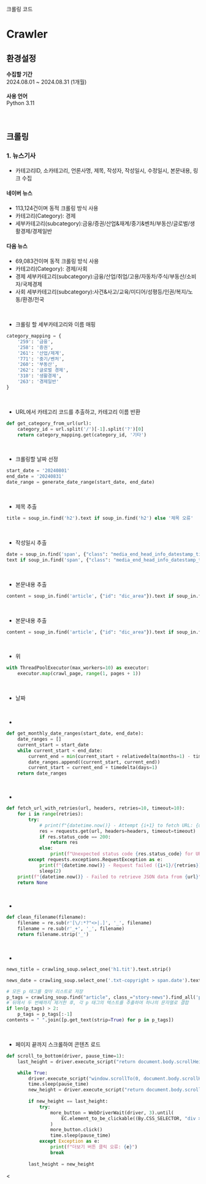 크롤링 코드
# Crawler

## 환경설정
<aside>
<b>수집할 기간</b>
<br/>
2024.08.01 ~ 2024.08.31 (1개월)
</aside>
<br/>
<aside>
<b>사용 언어</b>
<br/>
Python 3.11
</aside>

<br/>
<br/>

## 크롤링

### 1. 뉴스기사
- 카테고리ID, 소카테고리, 언론사명, 제목, 작성자, 작성일시, 수정일시, 본문내용, 링크 수집
#### 네이버 뉴스
- 113,124건이며 동적 크롤링 방식 사용
- 카테고리(Category): 경제
- 세부카테고리(subcategory):금융/증권/산업&재계/중기&벤처/부동산/글로벌/생활경제/경제일반
#### 다음 뉴스
- 69,083건이며 동적 크롤링 방식 사용
- 카테고리(Category): 경제/사회
- 경제 세부카테고리(subcategory):금융/산업/취업/고용/자동차/주식/부동산/소비자/국제경제
- 사회 세부카테고리(subcategory):사건&사고/교육/미디어/성평등/인권/복지/노동/환경/전국
<br/>

- 크롤링 할 세부카테고리와 이름 매핑
```python
category_mapping = {
    '259': '금융',
    '258': '증권',
    '261': '산업/제계',
    '771': '중기/벤처',
    '260': '부동산',
    '262': '글로벌 경제',
    '310': '생활경제',
    '263': '경제일반'
}
```
<br/>

- URL에서 카테고리 코드를 추출하고, 카테고리 이름 반환
```python
def get_category_from_url(url):
    category_id = url.split('/')[-1].split('?')[0]  
    return category_mapping.get(category_id, '기타')  
```
<br/>

- 크롤링할 날짜 선정
```python
start_date = '20240801'
end_date = '20240831'
date_range = generate_date_range(start_date, end_date)
```
<br/>

- 제목 추출
```python
title = soup_in.find('h2').text if soup_in.find('h2') else '제목 오류'
```
<br/>

- 작성일시 추출
```python
date = soup_in.find('span', {"class": "media_end_head_info_datestamp_time _ARTICLE_DATE_TIME"}).
text if soup_in.find('span', {"class": "media_end_head_info_datestamp_time _ARTICLE_DATE_TIME"}) else '날짜 오류'
```
<br/>

- 본문내용 추출
```python
content = soup_in.find('article', {"id": "dic_area"}).text if soup_in.find('article', {"id": "dic_area"}) else '본문 오류'
```
<br/>

- 본문내용 추출
```python
content = soup_in.find('article', {"id": "dic_area"}).text if soup_in.find('article', {"id": "dic_area"}) else '본문 오류'
```
<br/>

- 위
```python
with ThreadPoolExecutor(max_workers=10) as executor:
    executor.map(crawl_page, range(1, pages + 1))
```


<br/>

- 날짜 

<br/>

- 
```python
def get_monthly_date_ranges(start_date, end_date):
    date_ranges = []
    current_start = start_date
    while current_start < end_date:
        current_end = min(current_start + relativedelta(months=1) - timedelta(days=1), end_date)
        date_ranges.append((current_start, current_end))
        current_start = current_end + timedelta(days=1)
    return date_ranges
```
<br/>

- 
```python
def fetch_url_with_retries(url, headers, retries=10, timeout=10):
    for i in range(retries):
        try:
            # print(f"{datetime.now()} - Attempt {i+1} to fetch URL: {url}")
            res = requests.get(url, headers=headers, timeout=timeout)
            if res.status_code == 200:
                return res
            else:
                print(f"Unexpected status code {res.status_code} for URL: {url}")
        except requests.exceptions.RequestException as e:
            print(f"{datetime.now()} - Request failed ({i+1}/{retries}): {e}")
            sleep(2)
    print(f"{datetime.now()} - Failed to retrieve JSON data from {url}")
    return None
```
<br/>

- 
```python
def clean_filename(filename):
    filename = re.sub(r'[\/:*?"<>|.]', '_', filename)
    filename = re.sub(r'_+', '_', filename)
    return filename.strip('_')
```
<br/>

- 
```python
news_title = crawling_soup.select_one('h1.tit').text.strip()

news_date = crawling_soup.select_one('.txt-copyright > span.date').text.strip()[:10].replace("/", ".")

# 모든 p 태그를 찾아 리스트로 저장
p_tags = crawling_soup.find("article", class_="story-news").find_all('p')
# 뒤에서 두 번째까지 제거한 후, 각 p 태그의 텍스트를 추출하여 하나의 문자열로 결합
if len(p_tags) > 2:
    p_tags = p_tags[:-1]
contents = " ".join([p.get_text(strip=True) for p in p_tags])
```
<br/>

- 페이지 끝까지 스크롤하여 콘텐츠 로드
```python
def scroll_to_bottom(driver, pause_time=1):
    last_height = driver.execute_script("return document.body.scrollHeight")

    while True:
        driver.execute_script("window.scrollTo(0, document.body.scrollHeight);")
        time.sleep(pause_time)
        new_height = driver.execute_script("return document.body.scrollHeight")
        
        if new_height == last_height:
            try:
                more_button = WebDriverWait(driver, 3).until(
                    EC.element_to_be_clickable((By.CSS_SELECTOR, "div > div.section_more > a"))
                )
                more_button.click()
                time.sleep(pause_time)
            except Exception as e:
                print(f"더보기 버튼 클릭 오류: {e}")
                break
        
        last_height = new_height
```





<

<br/>
<br/>

